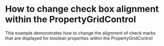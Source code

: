 # How to change check box alignment within the PropertyGridControl 


<p>This example demonstrates how to change the alignment of check marks that are displayed for boolean properties within the PropertyGridControl</p>

<br/>


